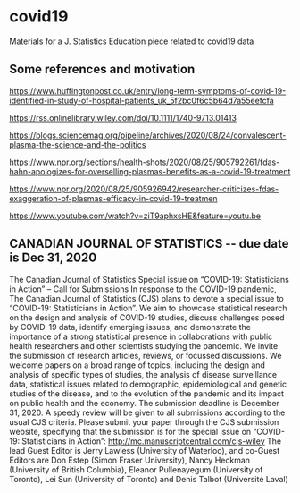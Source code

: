# covid19
Materials for a J. Statistics Education piece related to covid19 data

## Some references and motivation

https://www.huffingtonpost.co.uk/entry/long-term-symptoms-of-covid-19-identified-in-study-of-hospital-patients_uk_5f2bc0f6c5b64d7a55eefcfa

https://rss.onlinelibrary.wiley.com/doi/10.1111/1740-9713.01413

https://blogs.sciencemag.org/pipeline/archives/2020/08/24/convalescent-plasma-the-science-and-the-politics

https://www.npr.org/sections/health-shots/2020/08/25/905792261/fdas-hahn-apologizes-for-overselling-plasmas-benefits-as-a-covid-19-treatment

https://www.npr.org/2020/08/25/905926942/researcher-criticizes-fdas-exaggeration-of-plasmas-efficacy-in-covid-19-treatmen

https://www.youtube.com/watch?v=ziT9aphxsHE&feature=youtu.be

## CANADIAN JOURNAL OF STATISTICS -- due date is Dec 31, 2020

The Canadian Journal of Statistics
Special issue on “COVID-19: Statisticians in Action” – Call for Submissions
In response to the COVID-19 pandemic, The Canadian Journal of Statistics (CJS) plans to devote a special issue to “COVID-19:
Statisticians in Action”. We aim to showcase statistical research on the design and analysis of COVID-19 studies, discuss challenges
posed by COVID-19 data, identify emerging issues, and demonstrate the importance of a strong statistical presence in collaborations
with public health researchers and other scientists studying the pandemic.
We invite the submission of research articles, reviews, or focussed discussions. We welcome papers on a broad range of topics,
including the design and analysis of specific types of studies, the analysis of disease surveillance data, statistical issues related to demographic, epidemiological and genetic studies of the disease, and to the evolution of the pandemic and its impact on public health and
the economy.
The submission deadline is December 31, 2020. A speedy review will be given to all submissions according to the usual CJS
criteria. Please submit your paper through the CJS submission website, specifying that the submission is for the special issue on
“COVID-19: Statisticians in Action”: http://mc.manuscriptcentral.com/cjs-wiley
The lead Guest Editor is Jerry Lawless (University of Waterloo), and co-Guest Editors are Don Estep (Simon Fraser University),
Nancy Heckman (University of British Columbia), Eleanor Pullenayegum (University of Toronto), Lei Sun (University of Toronto)
and Denis Talbot (Université Laval)



